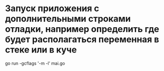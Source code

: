 # Запуск приложения с дополнительными строками отладки, например определить где будет располагаться переменная в стеке или в куче
go run -gcflags '-m -l' mai.go